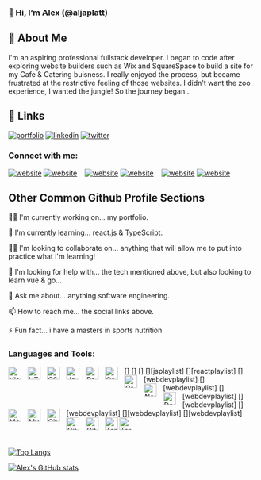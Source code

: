 ### 👋 Hi, I’m Alex (@aljaplatt)

## 🚀 About Me
I'm an aspiring professional fullstack developer. I began
to code after exploring website builders such as Wix and 
SquareSpace to build a site for my Cafe & Catering buisness. 
I really enjoyed the process, but became frustrated at the 
restrictive feeling of those websites. I didn't want the zoo experience, I wanted the jungle!
So the journey began...


## 🔗 Links
[![portfolio](https://img.shields.io/badge/my_portfolio-000?style=for-the-badge&logo=ko-fi&logoColor=white)]()
[![linkedin](https://img.shields.io/badge/linkedin-0A66C2?style=for-the-badge&logo=linkedin&logoColor=white)](https://www.linkedin.com/in/alex-platt-linked/)
[![twitter](https://img.shields.io/badge/twitter-1DA1F2?style=for-the-badge&logo=twitter&logoColor=white)](https://twitter.com/webDevAl)

### Connect with me:

[![website](./img/twitter-light.svg)](https://twitter.com/webDevAl#gh-light-mode-only)
[![website](./img/twitter-dark.svg)](https://twitter.com/webDevAl#gh-dark-mode-only)
&nbsp;&nbsp;
[![website](./img/linkedin-light.svg)](https://linkedin.com/in/alex-platt-linked#gh-light-mode-only)
[![website](./img/linkedin-dark.svg)](https://linkedin.com/in/alex-platt-linked#gh-dark-mode-only)
&nbsp;&nbsp;
[![website](./img/instagram-light.svg)](https://instagram.com/_al__xx#gh-light-mode-only)
[![website](./img/instagram-dark.svg)](https://www.instagram.com/_al__xx#gh-dark-mode-only)


## Other Common Github Profile Sections
👩‍💻 I'm currently working on... my portfolio.

🧠 I'm currently learning... react.js & TypeScript.

👯‍♀️ I'm looking to collaborate on... anything that will allow me to put into practice what i'm learning!

🤔 I'm looking for help with... the tech mentioned above, but also looking to learn vue & go...

💬 Ask me about... anything software engineering. 

📫 How to reach me... the social links above. 

⚡️ Fun fact... i have a masters in sports nutrition.

### Languages and Tools:

[<img align="left" alt="Visual Studio Code" width="26px" src="https://cdn.jsdelivr.net/gh/devicons/devicon/icons/vscode/vscode-original.svg" style="padding-right:10px;" />]
[<img align="left" alt="HTML5" width="26px" src="https://cdn.jsdelivr.net/gh/devicons/devicon/icons/html5/html5-original.svg" style="padding-right:10px;" />]
[<img align="left" alt="CSS3" width="26px" src="https://cdn.jsdelivr.net/gh/devicons/devicon/icons/css3/css3-original.svg" style="padding-right:10px;" />]
[<img align="left" alt="JavaScript" width="26px" src="https://cdn.jsdelivr.net/gh/devicons/devicon/icons/javascript/javascript-original.svg" style="padding-right:10px;" />][jsplaylist]
[<img align="left" alt="React" width="26px" src="https://cdn.jsdelivr.net/gh/devicons/devicon/icons/react/react-original.svg" style="padding-right:10px;" />][reactplaylist]
[<img align="left" alt="Gatsby" width="26px" src="https://cdn.jsdelivr.net/gh/devicons/devicon/icons/gatsby/gatsby-original.svg" style="padding-right:10px;" />][webdevplaylist]
[<img align="left" alt="GraphQL" width="26px" src="https://cdn.jsdelivr.net/gh/devicons/devicon/icons/graphql/graphql-plain.svg" style="padding-right:10px;" />][webdevplaylist]
[<img align="left" alt="Node.js" width="26px" src="https://cdn.jsdelivr.net/gh/devicons/devicon/icons/nodejs/nodejs-original.svg" style="padding-right:10px;" />][webdevplaylist]
[<img align="left" alt="Deno" width="26px" src="./img/deno-light.svg" style="padding-right:10px;" />][webdevplaylist]
[<img align="left" alt="MongoDB" width="26px" src="https://cdn.jsdelivr.net/gh/devicons/devicon/icons/mongodb/mongodb-original.svg" style="padding-right:10px;" />][webdevplaylist]
[<img align="left" alt="MySQL" width="26px" src="https://cdn.jsdelivr.net/gh/devicons/devicon/icons/mysql/mysql-original.svg" style="padding-right:10px;" />][webdevplaylist]
[<img align="left" alt="Git" width="26px" src="https://cdn.jsdelivr.net/gh/devicons/devicon/icons/git/git-original.svg" style="padding-right:10px;" />][webdevplaylist]
[<img align="left" alt="GitHub" width="26px" src="https://user-images.githubusercontent.com/3369400/139447912-e0f43f33-6d9f-45f8-be46-2df5bbc91289.png" style="padding-right:10px;" />](https://www.youtube.com/playlist?list=PLkwxH9e_vrAJ0WbEsFA9W3I1W-g_BTsbt#gh-dark-mode-only)
[<img align="left" alt="GitHub" width="26px" src="https://user-images.githubusercontent.com/3369400/139448065-39a229ba-4b06-434b-bc67-616e2ed80c8f.png" style="padding-right:10px;" />](https://www.youtube.com/playlist?list=PLkwxH9e_vrAJ0WbEsFA9W3I1W-g_BTsbt#gh-light-mode-only)
[<img align="left" alt="Terminal" width="26px" src="./img/terminal-light.svg" />](https://www.youtube.com/playlist?list=PLkwxH9e_vrAJ0WbEsFA9W3I1W-g_BTsbt#gh-light-mode-only)
[<img align="left" alt="Terminal" width="26px" src="./img/terminal-dark.svg" />](https://www.youtube.com/playlist?list=PLkwxH9e_vrAJ0WbEsFA9W3I1W-g_BTsbt#gh-dark-mode-only)

<br />
<br />

[![Top Langs](https://github-readme-stats.vercel.app/api/top-langs/?username=aljaplatt)](https://github.com/anuraghazra/github-readme-stats)

[![Alex's GitHub stats](https://github-readme-stats.vercel.app/api?username=aljaplatt)](https://github.com/anuraghazra/github-readme-stats)


<!---
aljaplatt/aljaplatt is a ✨ special ✨ repository because its `README.md` (this file) appears on your GitHub profile.
You can click the Preview link to take a look at your changes.
--->
